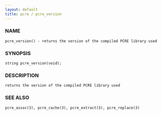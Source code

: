 ```yaml
---
layout: default
title: pcre / pcre_version
---
```


### NAME

    pcre_version() - returns the version of the compiled PCRE library used

### SYNOPSIS

    string pcre_version(void);

### DESCRIPTION

    returns the version of the compiled PCRE library used

### SEE ALSO

    pcre_assoc(3), pcre_cache(3), pcre_extract(3), pcre_replace(3)
